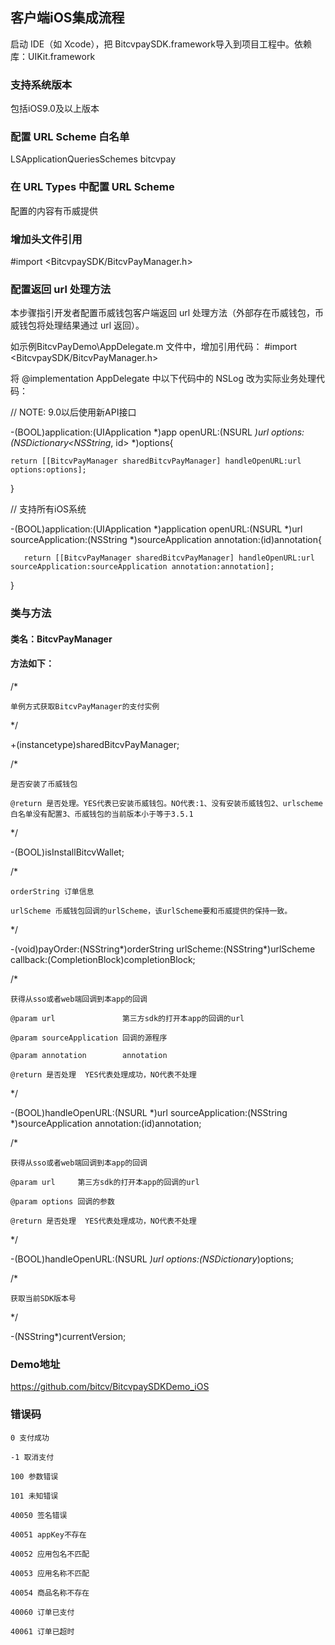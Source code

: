 ## 客户端iOS集成流程
启动 IDE（如 Xcode），把 BitcvpaySDK.framework导入到项目工程中。依赖库：UIKit.framework

### 支持系统版本
包括iOS9.0及以上版本

### 配置 URL Scheme 白名单
<key>LSApplicationQueriesSchemes</key>
	<array>
		<string>bitcvpay</string>
	</array>

### 在 URL Types 中配置 URL Scheme

配置的内容有币威提供

### 增加头文件引用
#import <BitcvpaySDK/BitcvPayManager.h>

### 配置返回 url 处理方法
本步骤指引开发者配置币威钱包客户端返回 url 处理方法（外部存在币威钱包，币威钱包将处理结果通过 url 返回）。

如示例BitcvPayDemo\AppDelegate.m 文件中，增加引用代码：
#import <BitcvpaySDK/BitcvPayManager.h>

将 @implementation AppDelegate 中以下代码中的 NSLog 改为实际业务处理代码：

// NOTE: 9.0以后使用新API接口

-(BOOL)application:(UIApplication *)app openURL:(NSURL *)url options:(NSDictionary<NSString*, id> *)options{

    return [[BitcvPayManager sharedBitcvPayManager] handleOpenURL:url options:options];
}

// 支持所有iOS系统

-(BOOL)application:(UIApplication *)application openURL:(NSURL *)url sourceApplication:(NSString *)sourceApplication annotation:(id)annotation{
    
       return [[BitcvPayManager sharedBitcvPayManager] handleOpenURL:url sourceApplication:sourceApplication annotation:annotation];
}


### 类与方法
#### 类名：BitcvPayManager

#### 方法如下：

/*

    单例方式获取BitcvPayManager的支付实例

*/

+(instancetype)sharedBitcvPayManager;

/*

    是否安装了币威钱包

    @return 是否处理。YES代表已安装币威钱包。NO代表:1、没有安装币威钱包2、urlscheme白名单没有配置3、币威钱包的当前版本小于等于3.5.1

 */

-(BOOL)isInstallBitcvWallet;

/*
 
    orderString 订单信息
 
    urlScheme 币威钱包回调的urlScheme，该urlScheme要和币威提供的保持一致。
 
 */

-(void)payOrder:(NSString*)orderString urlScheme:(NSString*)urlScheme callback:(CompletionBlock)completionBlock;


/*

    获得从sso或者web端回调到本app的回调

    @param url               第三方sdk的打开本app的回调的url

    @param sourceApplication 回调的源程序

    @param annotation        annotation

    @return 是否处理  YES代表处理成功，NO代表不处理
 
 */

-(BOOL)handleOpenURL:(NSURL *)url sourceApplication:(NSString *)sourceApplication annotation:(id)annotation;

/*

    获得从sso或者web端回调到本app的回调
 
    @param url     第三方sdk的打开本app的回调的url

    @param options 回调的参数
 
    @return 是否处理  YES代表处理成功，NO代表不处理
 
 */

-(BOOL)handleOpenURL:(NSURL *)url options:(NSDictionary*)options;

/*

    获取当前SDK版本号

*/

-(NSString*)currentVersion;

### Demo地址

https://github.com/bitcv/BitcvpaySDKDemo_iOS


### 错误码

    0 支付成功

    -1 取消支付

    100 参数错误

    101 未知错误

    40050 签名错误

    40051 appKey不存在

    40052 应用包名不匹配

    40053 应用名称不匹配

    40054 商品名称不存在

    40060 订单已支付

    40061 订单已超时

    
   

